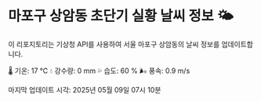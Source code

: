 
# 마포구 상암동 초단기 실황 날씨 정보 🌤️

이 리포지토리는 기상청 API를 사용하여 서울 마포구 상암동의 날씨 정보를 업데이트합니다. 

🌡️ 기온: 17 ℃
💧 강수량: 0 mm
💦 습도: 60 %
🌬️ 풍속: 0.9 m/s

마지막 업데이트 시각: 2025년 05월 09일 07시 10분    
